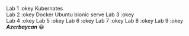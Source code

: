 Lab 1 :okey  Kubernates  
Lab 2 :okey  Docker Ubuntu bionic serve 
Lab 3 :okey  
Lab 4 :okey
Lab 5 :okey
Lab 6 :okey
Lab 7 :okey
Lab 8 :okey
Lab 9 :okey
***Azerbaycan***
 :grinning:
